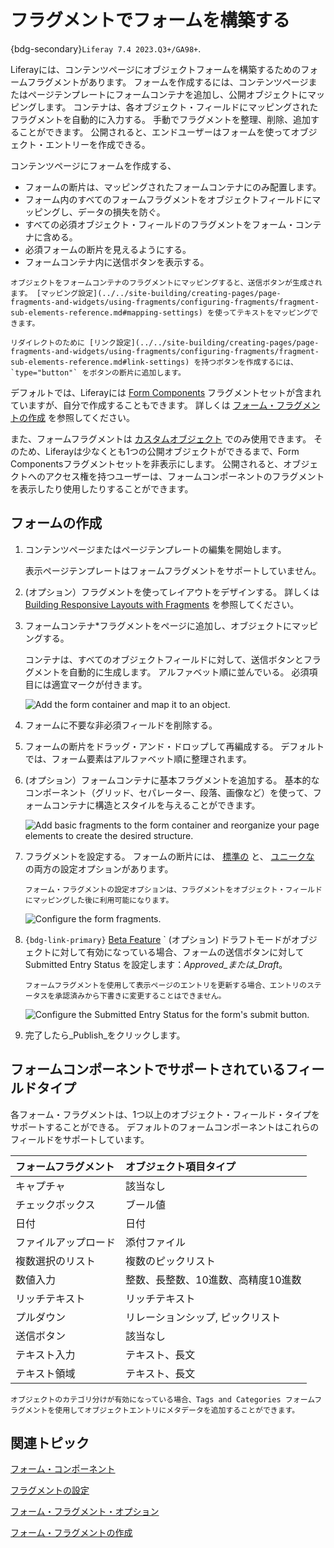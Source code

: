 # フラグメントでフォームを構築する

{bdg-secondary}`Liferay 7.4 2023.Q3+/GA98+`.

Liferayには、コンテンツページにオブジェクトフォームを構築するためのフォームフラグメントがあります。 フォームを作成するには、コンテンツページまたはページテンプレートにフォームコンテナを追加し、公開オブジェクトにマッピングします。 コンテナは、各オブジェクト・フィールドにマッピングされたフラグメントを自動的に入力する。 手動でフラグメントを整理、削除、追加することができます。 公開されると、エンドユーザーはフォームを使ってオブジェクト・エントリーを作成できる。

コンテンツページにフォームを作成する、

* フォームの断片は、マッピングされたフォームコンテナにのみ配置します。
* フォーム内のすべてのフォームフラグメントをオブジェクトフィールドにマッピングし、データの損失を防ぐ。
* すべての必須オブジェクト・フィールドのフラグメントをフォーム・コンテナに含める。
* 必須フォームの断片を見えるようにする。
* フォームコンテナ内に送信ボタンを表示する。

```{note}
オブジェクトをフォームコンテナのフラグメントにマッピングすると、送信ボタンが生成されます。 [マッピング設定](../../site-building/creating-pages/page-fragments-and-widgets/using-fragments/configuring-fragments/fragment-sub-elements-reference.md#mapping-settings) を使ってテキストをマッピングできます。

リダイレクトのために [リンク設定](../../site-building/creating-pages/page-fragments-and-widgets/using-fragments/configuring-fragments/fragment-sub-elements-reference.md#link-settings) を持つボタンを作成するには、`type="button"` をボタンの断片に追加します。

```
デフォルトでは、Liferayには [Form Components](../../site-building/creating-pages/page-fragments-and-widgets/using-fragments/default-fragments-reference.md#form-components) フラグメントセットが含まれていますが、自分で作成することもできます。 詳しくは [フォーム・フラグメントの作成](../../site-building/developer-guide/developing-page-fragments/creating-form-fragments.md) を参照してください。

また、フォームフラグメントは [カスタムオブジェクト](../objects/creating-and-managing-objects/creating-objects.md) でのみ使用できます。 そのため、Liferayは少なくとも1つの公開オブジェクトができるまで、Form Componentsフラグメントセットを非表示にします。 公開されると、オブジェクトへのアクセス権を持つユーザーは、フォームコンポーネントのフラグメントを表示したり使用したりすることができます。

## フォームの作成

1. コンテンツページまたはページテンプレートの編集を開始します。

   表示ページテンプレートはフォームフラグメントをサポートしていません。

1. (オプション）フラグメントを使ってレイアウトをデザインする。 詳しくは [Building Responsive Layouts with Fragments](../../site-building/optimizing-sites/building-a-responsive-site/building-responsive-layouts-with-the-grid-fragment.md) を参照してください。

1. フォームコンテナ*フラグメントをページに追加し、オブジェクトにマッピングする。

   コンテナは、すべてのオブジェクトフィールドに対して、送信ボタンとフラグメントを自動的に生成します。 アルファベット順に並んでいる。 必須項目には適宜マークが付きます。

   ![Add the form container and map it to an object.](./using-fragments-to-build-forms/images/01.png)

1. フォームに不要な非必須フィールドを削除する。

1. フォームの断片をドラッグ・アンド・ドロップして再編成する。 デフォルトでは、フォーム要素はアルファベット順に整理されます。

1. (オプション）フォームコンテナに基本フラグメントを追加する。 基本的なコンポーネント（グリッド、セパレーター、段落、画像など）を使って、フォームコンテナに構造とスタイルを与えることができます。

   ![Add basic fragments to the form container and reorganize your page elements to create the desired structure.](./using-fragments-to-build-forms/images/02.png)

1. フラグメントを設定する。 フォームの断片には、 [標準の](../../site-building/creating-pages/page-fragments-and-widgets/using-fragments/configuring-fragments.md) と、 [ユニークな](../../site-building/creating-pages/page-fragments-and-widgets/using-fragments/configuring-fragments/general-settings-reference.md#form-fragment-options) の両方の設定オプションがあります。

   ```{note}
   フォーム・フラグメントの設定オプションは、フラグメントをオブジェクト・フィールドにマッピングした後に利用可能になります。
   ```

   ![Configure the form fragments.](./using-fragments-to-build-forms/images/03.png)

1. `{bdg-link-primary}` [Beta Feature](../../system-administration/configuring-liferay/feature-flags.md#beta-feature-flags) ` (オプション) ドラフトモードがオブジェクトに対して有効になっている場合、フォームの送信ボタンに対して Submitted Entry Status を設定します：_Approved_または_Draft_。

   ```{important}
   フォームフラグメントを使用して表示ページのエントリを更新する場合、エントリのステータスを承認済みから下書きに変更することはできません。
   ```

   ![Configure the Submitted Entry Status for the form's submit button.](./using-fragments-to-build-forms/images/04.png)

1. 完了したら_Publish_をクリックします。

## フォームコンポーネントでサポートされているフィールドタイプ

各フォーム・フラグメントは、1つ以上のオブジェクト・フィールド・タイプをサポートすることができる。 デフォルトのフォームコンポーネントはこれらのフィールドをサポートしています。

| フォームフラグメント | オブジェクト項目タイプ         |
| :--------- | :------------------ |
| キャプチャ      | 該当なし                |
| チェックボックス   | ブール値                |
| 日付         | 日付                  |
| ファイルアップロード | 添付ファイル              |
| 複数選択のリスト   | 複数のピックリスト           |
| 数値入力       | 整数、長整数、10進数、高精度10進数 |
| リッチテキスト    | リッチテキスト             |
| プルダウン      | リレーションシップ, ピックリスト   |
| 送信ボタン      | 該当なし                |
| テキスト入力     | テキスト、長文             |
| テキスト領域     | テキスト、長文             |

```{tip}
オブジェクトのカテゴリ分けが有効になっている場合、Tags and Categories フォームフラグメントを使用してオブジェクトエントリにメタデータを追加することができます。
```

## 関連トピック

[フォーム・コンポーネント](../../site-building/creating-pages/page-fragments-and-widgets/using-fragments/default-fragments-reference.md#form-components) 

[フラグメントの設定](../../site-building/creating-pages/page-fragments-and-widgets/using-fragments/configuring-fragments.md) 

[フォーム・フラグメント・オプション](../../site-building/creating-pages/page-fragments-and-widgets/using-fragments/configuring-fragments/general-settings-reference.md#form-fragment-options) 

[フォーム・フラグメントの作成](../../site-building/developer-guide/developing-page-fragments/creating-form-fragments.md) 
